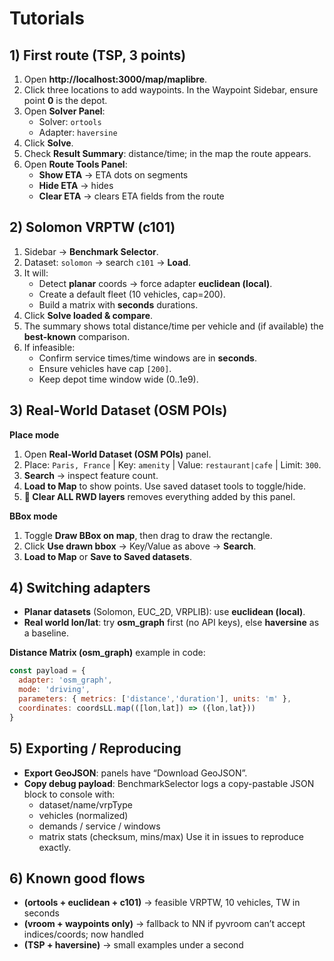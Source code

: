 # Tutorials

## 1) First route (TSP, 3 points)

1. Open **http://localhost:3000/map/maplibre**.
2. Click three locations to add waypoints. In the Waypoint Sidebar, ensure point **0** is the depot.
3. Open **Solver Panel**:
   - Solver: `ortools`
   - Adapter: `haversine`
4. Click **Solve**.
5. Check **Result Summary**: distance/time; in the map the route appears.
6. Open **Route Tools Panel**:
   - **Show ETA** → ETA dots on segments
   - **Hide ETA** → hides
   - **Clear ETA** → clears ETA fields from the route

## 2) Solomon VRPTW (c101)

1. Sidebar → **Benchmark Selector**.
2. Dataset: `solomon` → search `c101` → **Load**.
3. It will:
   - Detect **planar** coords → force adapter **euclidean (local)**.
   - Create a default fleet (10 vehicles, cap=200).
   - Build a matrix with **seconds** durations.
4. Click **Solve loaded & compare**.
5. The summary shows total distance/time per vehicle and (if available) the **best-known** comparison.
6. If infeasible:
   - Confirm service times/time windows are in **seconds**.
   - Ensure vehicles have cap `[200]`.
   - Keep depot time window wide (0..1e9).

## 3) Real-World Dataset (OSM POIs)

**Place mode**
1. Open **Real-World Dataset (OSM POIs)** panel.
2. Place: `Paris, France` | Key: `amenity` | Value: `restaurant|cafe` | Limit: `300`.
3. **Search** → inspect feature count.
4. **Load to Map** to show points. Use saved dataset tools to toggle/hide.
5. **🧹 Clear ALL RWD layers** removes everything added by this panel.

**BBox mode**
1. Toggle **Draw BBox on map**, then drag to draw the rectangle.
2. Click **Use drawn bbox** → Key/Value as above → **Search**.
3. **Load to Map** or **Save to Saved datasets**.

## 4) Switching adapters

- **Planar datasets** (Solomon, EUC_2D, VRPLIB): use **euclidean (local)**.
- **Real world lon/lat**: try **osm_graph** first (no API keys), else **haversine** as a baseline.

**Distance Matrix (osm_graph)** example in code:

```js
const payload = {
  adapter: 'osm_graph',
  mode: 'driving',
  parameters: { metrics: ['distance','duration'], units: 'm' },
  coordinates: coordsLL.map(([lon,lat]) => ({lon,lat}))
}
```

## 5) Exporting / Reproducing

- **Export GeoJSON**: panels have “Download GeoJSON”.
- **Copy debug payload**: BenchmarkSelector logs a copy-pastable JSON block to console with:
  - dataset/name/vrpType
  - vehicles (normalized)
  - demands / service / windows
  - matrix stats (checksum, mins/max)
Use it in issues to reproduce exactly.

## 6) Known good flows

- **(ortools + euclidean + c101)** → feasible VRPTW, 10 vehicles, TW in seconds
- **(vroom + waypoints only)** → fallback to NN if pyvroom can’t accept indices/coords; now handled
- **(TSP + haversine)** → small examples under a second
